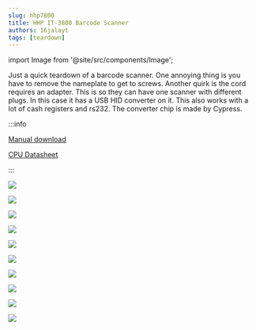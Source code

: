 ```yaml
---
slug: hhp7800
title: HHP IT-3800 Barcode Scanner
authors: 16jalayt
tags: [teardown]
---
```

import Image from  '@site/src/components/Image';

Just a quick teardown of a barcode scanner. One annoying thing is you have to remove the nameplate to get to screws.  Another quirk is the cord requires an adapter. This is so they can have one scanner with different plugs. In this case it has a USB HID converter on it. This also works with a lot of cash registers and rs232. The converter chip is made by Cypress.

:::info

[Manual download](https://drive.google.com/file/d/17ErWwt9QRGA4o5jdOde_Xb7mj_jnladc/view?usp=sharing)

[CPU Datasheet](https://drive.google.com/file/d/1vVM9eYV08V0UKzpKYW0xNOAsg4zZ6SxE/view?usp=sharing)

:::

<Image src="https://live.staticflickr.com/65535/52773385423_3a25bdeb39_c_d.jpg"
href="https://live.staticflickr.com/65535/52773385423_2ba6577406_o_d.jpg"
link="https://www.flickr.com/photos/193261163@N03/52773385423/in/album-72177720307014652/"/>

<!-- truncate -->

<Image src="https://live.staticflickr.com/65535/52773160084_1e7854c1d7_c_d.jpg"
href="https://live.staticflickr.com/65535/52773160084_58423df032_o_d.jpg"
link="https://www.flickr.com/photos/193261163@N03/52773160084/in/album-72177720307014652/"/>

<Image src="https://live.staticflickr.com/65535/52773160044_24bedf47f2_c_d.jpg"
href="https://live.staticflickr.com/65535/52773160044_421a82941b_o_d.jpg"
link="https://www.flickr.com/photos/193261163@N03/52773160044/in/album-72177720307014652"/>

<Image src="https://live.staticflickr.com/65535/52773385298_38eb9e847c_c_d.jpg"
href="https://live.staticflickr.com/65535/52773385298_3ed434418f_o_d.jpg"
link="https://www.flickr.com/photos/193261163@N03/52773385298/in/album-72177720307014652"/>

<Image src="https://live.staticflickr.com/65535/52773319065_58f81c3220_c_d.jpg"
href="https://live.staticflickr.com/65535/52773319065_eedc98355b_o_d.jpg"
link="https://www.flickr.com/photos/193261163@N03/52773319065/in/album-72177720307014652/"/>

<Image src="https://live.staticflickr.com/65535/52773319035_2c05d5f6ab_c_d.jpg"
href="https://live.staticflickr.com/65535/52773319035_0902e2c32d_o_d.jpg"
link="https://www.flickr.com/photos/193261163@N03/52773319035/in/album-72177720307014652"/>

<Image src="https://live.staticflickr.com/65535/52773159899_279fda2164_c_d.jpg"
href="https://live.staticflickr.com/65535/52773159899_1c0781046b_o_d.jpg"
link="https://www.flickr.com/photos/193261163@N03/52773159899/in/album-72177720307014652/"/>

<Image src="https://live.staticflickr.com/65535/52773318930_8f24c38ce6_c_d.jpg"
href="https://live.staticflickr.com/65535/52773318930_bdce5ce900_o_d.jpg"
link="https://www.flickr.com/photos/193261163@N03/52773318930/in/album-72177720307014652/"/>

<Image src="https://live.staticflickr.com/65535/52772371477_215b84343d_c_d.jpg"
href="https://live.staticflickr.com/65535/52772371477_0cc09a9f82_o_d.jpg"
link="https://www.flickr.com/photos/193261163@N03/52772371477/in/album-72177720307014652/"/>

<Image src="https://live.staticflickr.com/65535/52772902276_e4f9b59b51_c_d.jpg"
href="hhttps://live.staticflickr.com/65535/52772902276_d8d39cf8fb_o_d.jpg"
link="https://www.flickr.com/photos/193261163@N03/52773318930/in/album-72177720307014652/"/>
